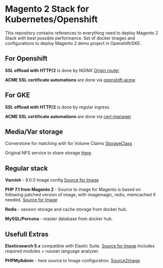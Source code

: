 # Magento 2 Stack for Kubernetes/Openshift

This repository contains references to everything need to deploy Magento 2 Stack with best possible performance. Set of docker images and configurations to deploy Magento 2 demo project in Openshift/GKE.

## For Openshift

**SSL offload with HTTP/2** is done by NGINX [Origin router](https://github.com/openshift/origin/tree/master/images/router/nginx)

**ACME SSL certificate automations** are done via  [openshift-acme](https://github.com/tnozicka/openshift-acme/tree/master/deploy/letsencrypt-live/cluster-wide)

## For GKE

**SSL offload with HTTP/2** is done by regular ingress.

**ACME SSL certificate automations** are done via [cert-manager](https://cert-manager.readthedocs.io/en/latest/getting-started/2-installing.html)

## Media/Var storage

Cornerstone for matching with for Volume Claims [StorageClass](https://stackoverflow.com/questions/44120612/kubernetes-pvc-not-binding-the-nfs-pv) 

Original NFS service to share storage [Here](https://github.com/kubernetes/examples/tree/master/staging/volumes/nfs).

## Regular stack

**Varnish** - 6.0.0 Image config [Source for Image](https://github.com/morozov-group/stack/tree/master/images/varnish)

**PHP 7.1 from Magento 2** - Source to image for Magento is based on following patched version of image, with imagemagic, redis, memcached if needed. [Source for Image](https://github.com/morozov-group/s2i-php-container/tree/master/7.1)

**Redis** - session storage and cache storage from docker hub.

**MySQL/Percona** - master database from docker hub.


## Usefull Extras 

**Elasticsearch 5.x** compatible with Elastic Suite. [Source for Image](https://github.com/morozov-group/stack/tree/master/images/elasticsearch)
Includes required modules + russian language analyzer.

**PHPMyAdmin** - here source to Image configuration. [Source2image](https://github.com/morozov-group/stack/tree/master/images/phpmyadmin/.s2i/bin)
